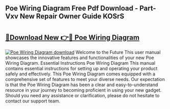 ## Poe Wiring Diagram Free Pdf Download - Part-Vxv New Repair Owner Guide KOSrS

# <h2><a href="http://dfo9c3.blite.top/?on=Poe+Wiring+Diagram">🔗Download New 👉🔴 Poe Wiring Diagram</a></h2>

[![Poe Wiring Diagram download](https://i.imgur.com/lujVjoI.png)](http://dfo9c3.blite.top/?on=Poe+Wiring+Diagram)
Welcome to the Future This user manual showcases the innovative features and functionalities of your new Poe Wiring Diagram. Essential Instructions Poe Wiring Diagram This manual contains essential instructions for setting up and operating your product safely and effectively. This Poe Wiring Diagram comes equipped with a comprehensive set of features to meet your diverse needs. Our expectation is that the Poe Wiring Diagram has been a clear and easy-to-understand resource in your journey to becoming proficient in using your new gadget. Should you need any assistance or clarification, please do not hesitate to contact our support team.
